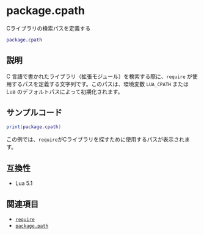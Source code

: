 # package.cpath

Cライブラリの検索パスを定義する

```lua
package.cpath
```

## 説明

C 言語で書かれたライブラリ（拡張モジュール）を検索する際に、`require` が使用するパスを定義する文字列です。このパスは、環境変数 `LUA_CPATH` または Lua のデフォルトパスによって初期化されます。

## サンプルコード

```lua
print(package.cpath)
```

この例では、`require`がCライブラリを探すために使用するパスが表示されます。

## 互換性

- Lua 5.1

## 関連項目

- [`require`](require.md)
- [`package.path`](path.md)